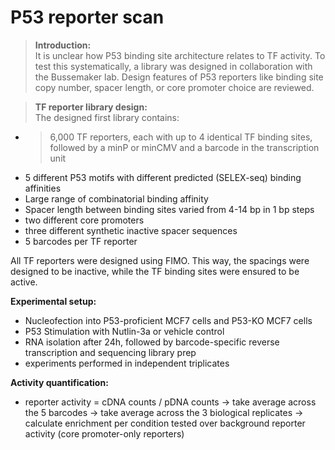 # P53 reporter scan


>**Introduction:**\
It is unclear how P53 binding site architecture relates to TF activity. To test this systematically, a library was designed in collaboration with the Bussemaker lab. Design features of P53 reporters like binding site copy number, spacer length, or core promoter choice are reviewed.

>**TF reporter library design:**\
The designed first library contains:
- >6,000 TF reporters, each with up to 4 identical TF binding sites, followed by a minP or minCMV and a barcode in the transcription unit
- 5 different P53 motifs with different predicted (SELEX-seq) binding affinities
- Large range of combinatorial binding affinity
- Spacer length between binding sites varied from 4-14 bp in 1 bp steps
- two different core promoters
- three different synthetic inactive spacer sequences
- 5 barcodes per TF reporter

All TF reporters were designed using FIMO. This way, the spacings were designed to be inactive, while the TF binding sites were ensured to be active.

**Experimental setup:**
- Nucleofection into P53-proficient MCF7 cells and P53-KO MCF7 cells
- P53 Stimulation with Nutlin-3a or vehicle control
- RNA isolation after 24h, followed by barcode-specific reverse transcription and sequencing library prep
- experiments performed in independent triplicates

**Activity quantification:**
- reporter activity = cDNA counts / pDNA counts
-> take average across the 5 barcodes
-> take average across the 3 biological replicates
-> calculate enrichment per condition tested over background reporter activity (core promoter-only reporters)